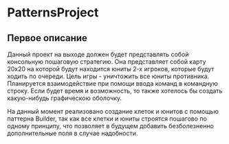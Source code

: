 # PatternsProject

## Первое описание
Данный проект на выходе должен будет представлять собой консольную пошаговую стратегию. Она представляет собой карту 20х20 на которой будут находится юниты 2-х игроков, которые будут ходить по очереди. Цель игры - уничтожить все юниты противника. Планируется взаимодействие при помощи ввода команд в командную строку.
Если будет время и возможность, то также хотелось бы создать какую-нибудь графическою оболочку.

На данный момент реализовано создание клеток и юнитов с помощью паттерна Builder, так как все клетки и юниты строятся пошагово по одному принципу, что позволяет в будущем добавить безболезненно дополнительные поля в случае надобности. 